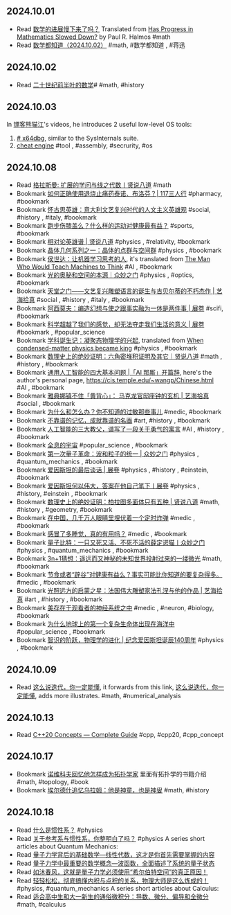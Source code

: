 ## 2024.10.01
- Read [数学的进展慢下来了吗？](https://mp.weixin.qq.com/s/A_86afiVVEE9z738D53JKw)
  Translated from [Has Progress in Mathematics Slowed Down?](https://www.tandfonline.com/doi/abs/10.1080/00029890.1990.11995647) by Paul R. Halmos
  #math
- Read [数学都知道（2024.10.02）](https://mp.weixin.qq.com/s/ZDBtH5RmWDXEncAB6Onieg)
  #math, #数学都知道 , #蒋迅 

## 2024.10.02
- Read [二十世纪前半叶的数学](https://mp.weixin.qq.com/s/3jU9XpiWsK3CGkPWm_gRFA)#
  #math, #history 

## 2024.10.03
In [镖客熊猫江](https://space.bilibili.com/390164655/video?tid=0&pn=2&keyword=&order=pubdate)'s videos, he introduces 2 useful low-level OS tools:
1. [# x64dbg](https://x64dbg.com/), similar to the SysInternals suite.
2. [cheat engine](https://www.cheatengine.org/)
#tool , #assembly, #secrurity, #os 

## 2024.10.08
- Read [格拉斯曼: 扩展的学问与线之代数丨贤说八道](https://mp.weixin.qq.com/s?__biz=Mzg2MTUyODU2NA==&mid=2247506044&idx=1&sn=b5713aa72656e194ea595bc356889339)
  #math
- Bookmark [如何正确使用退烧止痛药泰诺、布洛芬？| 117三人行](https://mp.weixin.qq.com/s/YpFJo996EwnfQ9XlXjLPXQ)
  #pharmacy, #bookmark 
- Bookmark [怀古思英雄：意大利文艺复兴时代的人文主义英雄观](https://mp.weixin.qq.com/s/3VqxteIK2VIHX9sW5oLQ7g)
  #social, #history , #italy, #bookmark 
- Bookmark [跑步伤膝盖么？什么样的运动对健康最有益？](https://mp.weixin.qq.com/s/G03FWmuGyb-IcBfxeselfA)
  #sports, #bookmark 
- Bookmark [相对论英雄谱 | 贤说八道](https://mp.weixin.qq.com/s/DXc1ERPyIGg86izdhGvEKg)
  #physics , #relativity, #bookmark 
- Bookmark [晶体几何系列之一：晶体的点群与空间群](https://mp.weixin.qq.com/s/cC2FSxkjweidb8bfwH0chA)
  #physics , #bookmark 
- Bookmark [侯世达：让机器学习思考的人](https://mp.weixin.qq.com/s/x3G5yI-Gn34Nk880ktBXAA), it's translated from [The Man Who Would Teach Machines to Think](https://www.theatlantic.com/magazine/archive/2013/11/the-man-who-would-teach-machines-to-think/309529/)
  #AI , #bookmark 
- Bookmark [光的奥秘和空间的本源｜众妙之门](https://mp.weixin.qq.com/s/8CMHo04Ms5VR5njy2gs1cQ)
  #physics , #optics, #bookmark 
- Bookmark [天堂之门——文艺复兴雕塑语言的诞生与吉贝尔蒂的不朽杰作 | 艺海拾真](https://mp.weixin.qq.com/s/Cn6IxdEUI148Atg-G03VKw)
  #social , #history , #italy , #bookmark 
- Bookmark [阿西莫夫：编造幻想与使之跟事实融为一体是两件事 | 展卷](https://mp.weixin.qq.com/s/jdBgWDxVFXIQHkTH4L0Tpg)
  #scifi, #bookmark 
- Bookmark [科学超越了我们的感觉，却无法夺走我们生活的意义 | 展卷](https://mp.weixin.qq.com/s/DyRFDr9oZXi55mI2YJUQeg)
  #bookmark , #popular_science
- Bookmark [学科诞生记：凝聚态物理学的兴起](https://mp.weixin.qq.com/s/gV_fzx1-Q_Mdi6D5L144cg), translated from [When condensed-matter physics became king](https://pubs.aip.org/physicstoday/article/72/1/30/912278/When-condensed-matter-physics-became-kingThe-story)
  #physics , #bookmark 
- Bookmark [数理史上的绝妙证明：六角密堆积证明及其它｜贤说八道](https://mp.weixin.qq.com/s/Ytk80rWOFxCdxaaRkvkL9A)
  #math , #history , #bookmark 
- Bookmark [通用人工智能的四大基本问题 |「AI 那厮」开篇辞](https://mp.weixin.qq.com/s/URD6Enqw2MUt0aMf_7_aJg), here's the author's personal page, https://cis.temple.edu/~wangp/Chinese.html
  #AI , #bookmark 
- Bookmark [雅典娜镇不住「黄背心」： 马克龙官邸座钟的玄机 | 艺海拾真](https://mp.weixin.qq.com/s/KtL7h2xO2zGkJqDylC3DTA)
  #social , #bookmark 
- Bookmark [为什么和怎么办？你不知道的过敏那些事儿](https://mp.weixin.qq.com/s/KBvgxBwtikGcfijEdw48vQ)
  #medic, #bookmark 
- Bookmark [不靠谱的记忆，成就靠谱的名画](https://mp.weixin.qq.com/s/FLX2LUh5rUbC4HJf2Y_yvA)
  #art, #history , #bookmark 
- Bookmark [人工智能的三大教父，谱写了一段关于勇气的寓言](https://mp.weixin.qq.com/s/Nwdq3Tq_hIOQZrwUiPGNgQ)
  #AI , #history , #bookmark 
- Bookmark [全息的宇宙](https://mp.weixin.qq.com/s/puaboAAMN0w9bab2TVUSzQ)
  #popular_science , #bookmark 
- Bookmark [第一次量子革命：波和粒子的统一 | 众妙之门](https://mp.weixin.qq.com/s/0ASX_n294kNBSZd6pkJk3w)
  #physics , #quantum_mechanics , #bookmark 
- Bookmark [爱因斯坦的最后谈话 | 展卷](https://mp.weixin.qq.com/s/uU1uWAwK5P4q26-_7o_VcA)
  #physics , #history , #einstein, #bookmark 
- Bookmark [爱因斯坦何以伟大，答案在他自己笔下丨展卷](https://mp.weixin.qq.com/s/RPfeoJhzAFEMXkYmC93pqw)
  #physics , #history, #einstein , #bookmark 
- Bookmark [数理史上的绝妙证明：柏拉图多面体只有五种 | 贤说八道](https://mp.weixin.qq.com/s/-r2uvYnRkj7B3_Hc5Xu2rQ)
  #math, #history , #geometry, #bookmark 
- Bookmark [在中国，几千万人眼睛里埋伏着一个定时炸弹](https://mp.weixin.qq.com/s/np9EqrnT_m-a9U88e5nQ0A)
  #medic , #bookmark 
- Bookmark [感冒了多睡觉，真的有用吗？](https://mp.weixin.qq.com/s/ffciHgKyOEeVaAVsx4L4DQ)
  #medic , #bookmark 
- Bookmark [量子比特：一只又死又活、不死不活的薛定谔猫丨众妙之门](https://mp.weixin.qq.com/s/tX7nuOyojgwvYVNqT2DZFg)
  #physics , #quantum_mechanics , #bookmark 
- Bookmark [3n+1猜想：遥远而又神秘的未知世界投射过来的一缕微光](https://mp.weixin.qq.com/s/a_hmWWC0f_-H7ks9LgwMoQ)
  #math, #bookmark 
- Bookmark [节食或者“辟谷”对健康有益么？事实可能比你知道的要复杂得多。](https://mp.weixin.qq.com/s/Y_T2mSOa231dd-85eftMNw)
  #medic , #bookmark 
- Bookmark [光照远方的启蒙之星：法国伟大雕塑家法孔涅与他的作品 | 艺海拾真](https://mp.weixin.qq.com/s/sojEIEDkPlVhKF7f7-Y1Rw)
  #art , #history , #bookmark 
- Bookmark [美存在于观看者的神经系统之中](https://mp.weixin.qq.com/s/fjRfhIpcYWkgQrlNSArXYw)
  #medic , #neuron, #biology, #bookmark 
- Bookmark [为什么地球上的第一个复杂生命体出现在海洋中](https://mp.weixin.qq.com/s/VTSfXfjISOuk13-5R36mqg)
  #popular_science , #bookmark 
- Bookmark [智识的阶跃，物理学的进化 | 纪念爱因斯坦诞辰140周年](https://mp.weixin.qq.com/s/FzQqAI3V6-H9BIjcTuptbw)
  #physics , #bookmark 

## 2024.10.09
- Read [这么说迭代，你一定能懂](https://mp.weixin.qq.com/s/z6sKbQ95kuJo6_sdJYO-KQ),  it forwards from this link, [这么说迭代，你一定能懂](https://mp.weixin.qq.com/s/YXHe35ahb8FNWbGhv_KVNw), adds more illustrates.
  #math, #numerical_analysis 
## 2024.10.13
- Read [C++20 Concepts — Complete Guide](https://itnext.io/c-20-concepts-complete-guide-42c9e009c6bf)
  #cpp, #cpp20, #cpp_concept
## 2024.10.17
- Bookmark [诺维科夫回忆他怎样成为拓扑学家](https://mp.weixin.qq.com/s/foUGl88bpgcoR7pLsi3whA)
  里面有拓扑学的书籍介绍
  #math, #topology, #book 
- Bookmark [埃尔德什追忆乌拉姆：他是神童，也是神叟](https://mp.weixin.qq.com/s/ShYTIpsVALsLYqcUPBoCTw)
  #math, #history
## 2024.10.18
- Read [什么是惯性系？](https://mp.weixin.qq.com/s?__biz=MzU1ODcyMzE1Ng==&mid=2247497252&idx=1&sn=136eccb5da10dd57150ffc5fcfb35fe8&chksm=fc208f1fcb570609cc7613991a1d9edd48345cc32f1b4cb1f574a33ceea0fd0dfc59e5b9db9f&scene=21#wechat_redirect)
  #physics
- Read [关于参考系与惯性系，你整明白了吗？](https://mp.weixin.qq.com/s/R6BMf8puPoEIxbBiS-yOyA)
  #physics
A series short articles about Quantum Mechanics:
- Read [量子力学背后的基础数学—线性代数，这才是你首先需要掌握的内容](https://mp.weixin.qq.com/s?__biz=Mzg5NjI0NTIzNg==&mid=2247510046&idx=1&sn=250d16eeb72ea9f40c6cc93ee04dcedc&chksm=c006e485f7716d93f417d614606a3d788637844cd27e5a2e97b65cc488468bbcff6359d65d99&scene=21#wechat_redirect)
- Read [量子力学中最重要的数学概念—波函数，全面描述了系统的量子状态](https://mp.weixin.qq.com/s?__biz=Mzg5NjI0NTIzNg==&mid=2247510067&idx=1&sn=7687e792106f349fdb99adc44ba4f9cb&chksm=c006e4a8f7716dbe4acdb21c7279eea28679719e2b14bd7bbf663af16ae82f5396c0adfa067f&scene=21#wechat_redirect)
- Read [如沐春风，这就是量子力学必须使用“希尔伯特空间”的真正原因！](https://mp.weixin.qq.com/s?__biz=Mzg5NjI0NTIzNg==&mid=2247510083&idx=1&sn=626e7a53e06b5c2a9df7c0bfa82dfe55&chksm=c006e4d8f7716dce8385e80a86e407bdb3e742d8d515bb3e0d97f0548b8aa27318f68270ce2f&scene=21#wechat_redirect)
- Read [轻轻松松，彻底搞懂内积与点积的关系，物理大师是这么炼成的！](https://mp.weixin.qq.com/s/RLqu_AGKTLXr8PlCVkoP7g)
  #physics, #quantum_mechanics
A series short articles about Calculus:
- Read [适合高中生和大一新生的通俗微积分：导数、微分、偏导和全微分](https://mp.weixin.qq.com/s/mFsSAdxJB9kj-J9YmHA3ug)
  #math, #calculus 
